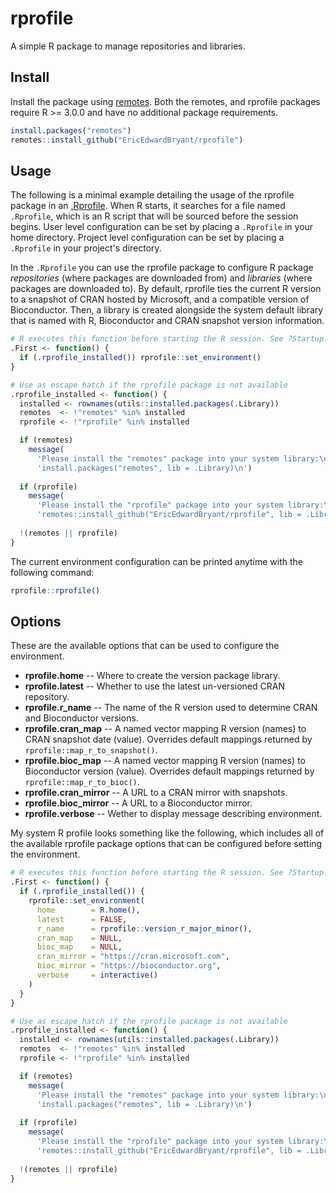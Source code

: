 # rprofile

A simple R package to manage repositories and libraries.

## Install

Install the package using [remotes](https://github.com/r-lib/remotes).
Both the remotes, and rprofile packages require R >= 3.0.0 and have no 
additional package requirements.

```r
install.packages("remotes")
remotes::install_github("EricEdwardBryant/rprofile")
```

## Usage

The following is a minimal example detailing the usage of the rprofile package
in an
[.Rprofile](https://csgillespie.github.io/efficientR/3-3-r-startup.html#r-startup).
When R starts, it searches for a file named `.Rprofile`, which is an R script
that will be sourced before the session begins.
User level configuration can be set by placing a `.Rprofile` in your home
directory.
Project level configuration can be set by placing a `.Rprofile` in your
project's directory.

In the `.Rprofile` you can use the rprofile package to configure R package
*repositories* (where packages are downloaded from) and *libraries* (where
packages are downloaded to).
By default, rprofile ties the current R version to a snapshot of CRAN
hosted by Microsoft, and a compatible version of Bioconductor.
Then, a library is created alongside the system default library that is named
with R, Bioconductor and CRAN snapshot version information.

```r
# R executes this function before starting the R session. See ?Startup.
.First <- function() {
  if (.rprofile_installed()) rprofile::set_environment()
}

# Use as escape hatch if the rprofile package is not available
.rprofile_installed <- function() {
  installed <- rownames(utils::installed.packages(.Library))
  remotes  <- !"remotes" %in% installed
  rprofile <- !"rprofile" %in% installed

  if (remotes)
    message(
      'Please install the "remotes" package into your system library:\n  ',
      'install.packages("remotes", lib = .Library)\n')
  
  if (rprofile)
    message(
      'Please install the "rprofile" package into your system library:\n  ',
      'remotes::install_github("EricEdwardBryant/rprofile", lib = .Library)\n')
  
  !(remotes || rprofile)
}
```

The current environment configuration can be printed anytime with the following
command:

```r
rprofile::rprofile()
```

## Options

These are the available options that can be used to configure the environment.

- **rprofile.home** -- Where to create the version package library.
- **rprofile.latest** -- Whether to use the latest un-versioned CRAN repository.
- **rprofile.r_name** -- The name of the R version used to determine CRAN and
  Bioconductor versions.
- **rprofile.cran_map** -- A named vector mapping R version (names) to CRAN
  snapshot date (value).
  Overrides default mappings returned by `rprofile::map_r_to_snapshot()`.
- **rprofile.bioc_map** -- A named vector mapping R version (names) to
  Bioconductor version (value).
  Overrides default mappings returned by `rprofile::map_r_to_bioc()`.
- **rprofile.cran_mirror** -- A URL to a CRAN mirror with snapshots.
- **rprofile.bioc_mirror** -- A URL to a Bioconductor mirror.
- **rprofile.verbose** -- Wether to display message describing environment.

My system R profile looks something like the following, which includes all of
the available rprofile package options that can be configured before setting the
environment.

```r
# R executes this function before starting the R session. See ?Startup.
.First <- function() {
  if (.rprofile_installed()) {
    rprofile::set_environment(
      home        = R.home(),
      latest      = FALSE,
      r_name      = rprofile::version_r_major_minor(),
      cran_map    = NULL,
      bioc_map    = NULL,
      cran_mirror = "https://cran.microsoft.com",
      bioc_mirror = "https://bioconductor.org",
      verbose     = interactive()
    )
  }
}

# Use as escape hatch if the rprofile package is not available
.rprofile_installed <- function() {
  installed <- rownames(utils::installed.packages(.Library))
  remotes  <- !"remotes" %in% installed
  rprofile <- !"rprofile" %in% installed

  if (remotes)
    message(
      'Please install the "remotes" package into your system library:\n  ',
      'install.packages("remotes", lib = .Library)\n')
  
  if (rprofile)
    message(
      'Please install the "rprofile" package into your system library:\n  ',
      'remotes::install_github("EricEdwardBryant/rprofile", lib = .Library)\n')
  
  !(remotes || rprofile)
}
```
